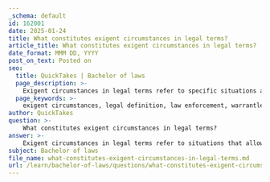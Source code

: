 ```yaml
---
_schema: default
id: 162001
date: 2025-01-24
title: What constitutes exigent circumstances in legal terms?
article_title: What constitutes exigent circumstances in legal terms?
date_format: MMM DD, YYYY
post_on_text: Posted on
seo:
  title: QuickTakes | Bachelor of laws
  page_description: >-
    Exigent circumstances in legal terms refer to specific situations allowing law enforcement to act without a warrant due to immediate threats to public safety or risk of evidence destruction.
  page_keywords: >-
    exigent circumstances, legal definition, law enforcement, warrantless search, public safety, evidence destruction, hot pursuit, emergency situations, legal principle, individual rights
author: QuickTakes
question: >-
    What constitutes exigent circumstances in legal terms?
answer: >-
    Exigent circumstances in legal terms refer to situations that allow law enforcement officers to conduct searches or make arrests without a warrant due to an immediate need to act. These circumstances typically arise when there is a significant risk to public safety or a likelihood that evidence may be destroyed if officers delay their actions to obtain a warrant.\n\nKey elements that constitute exigent circumstances include:\n\n1. **Immediate Threat to Public Safety**: If law enforcement believes that a person may be in danger or that a crime is actively occurring, they may enter a property without a warrant. For example, if officers hear gunshots or see someone in distress, they can act immediately to prevent harm.\n\n2. **Risk of Evidence Destruction**: If there is a reasonable belief that evidence related to a crime may be destroyed or removed before a warrant can be obtained, officers may proceed without a warrant. For instance, if police are pursuing a suspect who they believe may destroy drugs or weapons, they can enter the premises to secure the evidence.\n\n3. **Hot Pursuit**: If law enforcement is in active pursuit of a suspect who has fled into a private area, they may enter without a warrant to apprehend the suspect and prevent escape.\n\n4. **Public Safety Emergencies**: Situations such as natural disasters or other emergencies may also create exigent circumstances where immediate action is necessary to protect life or property.\n\nIn summary, exigent circumstances allow law enforcement to bypass the usual warrant requirement when there is an urgent need to act to protect life, prevent injury, or preserve evidence. This legal principle is grounded in the need for effective law enforcement while balancing individual rights.
subject: Bachelor of laws
file_name: what-constitutes-exigent-circumstances-in-legal-terms.md
url: /learn/bachelor-of-laws/questions/what-constitutes-exigent-circumstances-in-legal-terms
---
```


&nbsp;